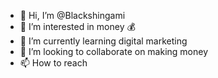 - 👋 Hi, I’m @Blackshingami
- 👀 I’m interested in money 💰
- 🌱 I’m currently learning digital marketing 
- 💞️ I’m looking to collaborate on making money 
- 📫 How to reach 

<!---
Blackshingami/Blackshingami is a ✨ special ✨ repository because its `README.md` (this file) appears on your GitHub profile.
You can click the Preview link to take a look at your changes.
--->
